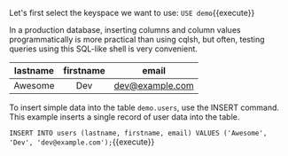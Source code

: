 Let's first select the keyspace we want to use: `USE demo`{{execute}}

In a production database, inserting columns and column values programmatically is more practical than using cqlsh, but often, testing queries using this SQL-like shell is very convenient.

| lastname             | firstname | email |          
| :---:                 | :---:   | :---:        | 
| Awesome  | Dev |dev@example.com    |  

To insert simple data into the table `demo.users`, use the INSERT command. This example inserts a single record of user data into the table.

`INSERT INTO users (lastname, firstname, email) VALUES ('Awesome', 'Dev', 'dev@example.com');`{{execute}}
